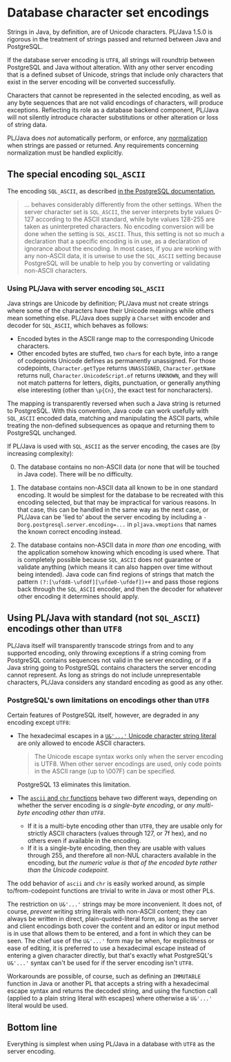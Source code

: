 # Database character set encodings

Strings in Java, by definition, are of Unicode characters. PL/Java 1.5.0 is
rigorous in the treatment of strings passed and returned between Java and
PostgreSQL.

If the database server encoding is `UTF8`, all strings will roundtrip between
PostgreSQL and Java without alteration. With any other server encoding that
is a defined subset of Unicode, strings that include only characters that
exist in the server encoding will be converted successfully.

Characters that cannot be represented in the selected encoding, as well as
any byte sequences that are not valid encodings of characters, will produce
exceptions. Reflecting its role as a database backend component, PL/Java will
not silently introduce character substitutions or other alteration or loss of
string data.

PL/Java does *not* automatically perform, or enforce, any [normalization][n11n]
when strings are passed or returned. Any requirements concerning normalization
must be handled explicitly.

[n11n]: http://unicode.org/faq/normalization.html

## The special encoding `SQL_ASCII`

The encoding `SQL_ASCII`, as described [in the PostgreSQL documentation][mbc],

> ... behaves considerably differently from the other settings. When the server
> character set is `SQL_ASCII`, the server interprets byte values 0-127
> according to the ASCII standard, while byte values 128-255 are taken as
> uninterpreted characters. No encoding conversion will be done when the setting
> is `SQL_ASCII`. Thus, this setting is not so much a declaration that a
> specific encoding is in use, as a declaration of ignorance about the encoding.
> In most cases, if you are working with any non-ASCII data, it is unwise to use
> the `SQL_ASCII` setting because PostgreSQL will be unable to help you by
> converting or validating non-ASCII characters.

[mbc]: http://www.postgresql.org/docs/current/static/multibyte.html

### Using PL/Java with server encoding `SQL_ASCII`

Java strings are Unicode by definition; PL/Java must not create strings where
some of the characters have their Unicode meanings while others mean something
else. PL/Java does supply a `Charset` with encoder and decoder for `SQL_ASCII`,
which behaves as follows:

* Encoded bytes in the ASCII range map to the corresponding Unicode characters.
* Other encoded bytes are stuffed, two `char`s for each byte, into a range of
    codepoints Unicode defines as permanently unassigned. For those codepoints,
    `Character.getType` returns `UNASSIGNED`, `Character.getName` returns null,
    `Character.UnicodeScript.of` returns `UNKNOWN`, and they will not match
    patterns for letters, digits, punctuation, or generally anything else
    interesting (other than `\p{Cn}`, the exact test for noncharacters).

The mapping is transparently reversed when such a Java string is returned
to PostgreSQL. With this convention, Java code can work usefully with
`SQL_ASCII` encoded data, matching and manipulating the ASCII parts, while
treating the non-defined subsequences as opaque and returning them to PostgreSQL
unchanged.

If PL/Java is used with `SQL_ASCII` as the server encoding, the cases are
(by increasing complexity):

0. The database contains no non-ASCII data (or none that will be touched
    in Java code). There will be no difficulty.

0. The database contains non-ASCII data all known to be in one standard
    encoding. It would be simplest for the database to be recreated with
    this encoding selected, but that may be impractical for various reasons.
    In that case, this can be handled in the same way as the next case, or
    PL/Java can be 'lied to' about the server encoding by including a
    `-Dorg.postgresql.server.encoding=...` in `pljava.vmoptions` that names
    the known correct encoding instead.

0. The database contains non-ASCII data in _more than one_ encoding, with
    the application somehow knowing which encoding is used where. That is
    completely possible because `SQL_ASCII` does not guarantee or validate
    anything (which means it can also happen over time without being intended).
    Java code can find regions of strings that match the pattern
    `(?:[\ufdd8-\ufddf][\ufde0-\ufdef])++` and pass those regions back through
    the `SQL_ASCII` encoder, and then the decoder for whatever other encoding
    it determines should apply.

## Using PL/Java with standard (not `SQL_ASCII`) encodings other than `UTF8`

PL/Java itself will transparently transcode strings from and to any
supported encoding, only throwing exceptions if a string coming from
PostgreSQL contains sequences not valid in the server encoding, or if
a Java string going to PostgreSQL contains characters the server encoding
cannot represent. As long as strings do not include unrepresentable characters,
PL/Java considers any standard encoding as good as any other.

### PostgreSQL's own limitations on encodings other than `UTF8`

Certain features of PostgreSQL itself, however, are degraded in any encoding
except `UTF8`:

* The hexadecimal escapes in a
    [`U&'...'` Unicode character string literal][ulit] are only allowed to
    encode ASCII characters.
    > The Unicode escape syntax works only when the server encoding is UTF8.
    > When other server encodings are used, only code points in the ASCII range
    > (up to \007F) can be specified.

    PostgreSQL 13 eliminates this limitation.
* The [`ascii` and `chr` functions][acfns] behave two different ways, depending
    on whether the server encoding is *a single-byte encoding*, or *any
    multi-byte encoding other than `UTF8`*.
    * If it is a multi-byte encoding other than `UTF8`, they are usable only
        for strictly ASCII characters (values through 127, or 7f hex), and
	no others even if available in the encoding.
    * If it is a single-byte encoding, then they are usable with values
        through 255, and therefore all non-NUL characters available in the
	encoding, but *the numeric value is that of the encoded byte rather
	than the Unicode codepoint*.

[ulit]: http://www.postgresql.org/docs/current/static/sql-syntax-lexical.html#SQL-SYNTAX-STRINGS
[acfns]: http://www.postgresql.org/docs/current/static/functions-string.html

The odd behavior of `ascii` and `chr` is easily worked around, as simple
to/from-codepoint functions are trivial to write in Java or most other PLs.

The restriction on `U&'...'` strings may be more inconvenient. It does not,
of course, *prevent* writing string literals with non-ASCII content; they
can always be written in direct, plain-quoted-literal form, as long as the
server and client encodings both cover the content and an editor or input
method is in use that allows them to be entered, and a font in which they
can be seen. The chief use of the `U&'...'` form may be when, for explicitness
or ease of editing, it is preferred to use a hexadecimal escape instead of
entering a given character directly, but that's exactly what PostgreSQL's
`U&'...'` syntax can't be used for if the server encoding isn't `UTF8`.

Workarounds are possible, of course, such as defining an `IMMUTABLE` function
in Java or another PL that accepts a string with a hexadecimal escape syntax
and returns the decoded string, and using the function call (applied to a
plain string literal with escapes) where otherwise a `U&'...'` literal would
be used.

## Bottom line

Everything is simplest when using PL/Java in a database with `UTF8` as the
server encoding.
